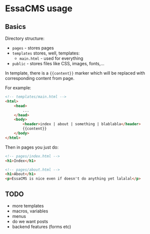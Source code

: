 # EssaCMS usage

## Basics

Directory structure:

-   `pages` - stores pages
-   `templates` stores, well, templates:
    -   `main.html` - used for everything
-   `public` - stores files like CSS, images, fonts,...

In template, there is a `{{content}}` marker which will be replaced with corresponding content from page.

For example:

```html
<!-- templates/main.html -->
<html>
    <head>
        ...
    </head>
    <body>
        <header>index | about | something | blablabla</header>
        {{content}}
    </body>
</html>
```

Then in pages you just do:

```html
<!-- pages/index.html -->
<h1>Index</h1>
```

```html
<!-- pages/about.html -->
<h1>About</h1>
<p>EssaCMS is nice even if doesn't do anything yet lalalal</p>
```

## TODO

-   more templates
-   macros, variables
-   menus
-   do we want posts
-   backend features (forms etc)
